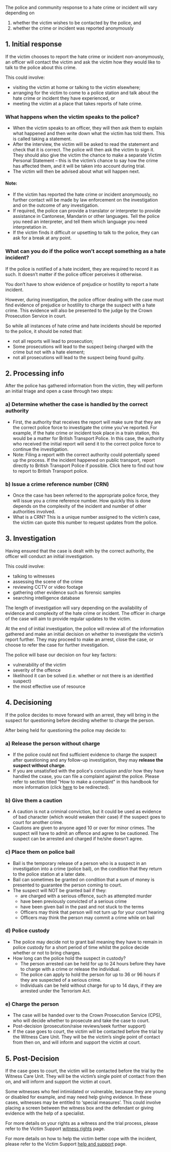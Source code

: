 
The police and community response to a hate crime or incident will vary depending on
1. whether the victim wishes to be contacted by the police, and
2. whether the crime or incident was reported anonymously

## 1. Initial response

If the victim chooses to report the hate crime or incident non-anonymously, an officer will contact the victim and ask the victim how they would like to talk to the police about this crime.

This could involve:
- visiting the victim at home or talking to the victim elsewhere;
- arranging for the victim to come to a police station and talk about the hate crime or incident they have experienced, or
- meeting the victim at a place that takes reports of hate crime.

### What happens when the victim speaks to the police?
- When the victim speaks to an officer, they will then ask them to explain what happened and then write down what the victim has told them. This is called taking a statement.
- After the interview, the victim will be asked to read the statement and check that it is correct. The police will then ask the victim to sign it. They should also give the victim the chance to make a separate Victim Personal Statement – this is the victim’s chance to say how the crime has affected them, and it will be taken into account during trial.
- The victim will then be advised about what will happen next.

#### Note:
- If the victim has reported the hate crime or incident anonymously, no further contact will be made by law enforcement on the investigation and on the outcome of any investigation.
- If required, the police can provide a translator or interpreter to provide assistance in Cantonese, Mandarin or other languages. Tell the police you need an interpreter, and tell them which language you need interpretation in.
- If the victim finds it difficult or upsetting to talk to the police, they can ask for a break at any point.

### What can you do if the police won’t accept something as a hate incident?

If the police is notified of a hate incident, they are required to record it as such. It doesn’t matter if the police officer perceives it otherwise.

You don’t have to show evidence of prejudice or hostility to report a hate incident.

However, during investigation, the police officer dealing with the case must find evidence of prejudice or hostility to charge the suspect with a hate crime. This evidence will also be presented to the judge by the Crown Prosecution Service in court.

So while all instances of hate crime and hate incidents should be reported to the police, it should be noted that:
- not all reports will lead to prosecution;
- Some prosecutions will lead to the suspect being charged with the crime but not with a hate element;
- not all prosecutions will lead to the suspect being found guilty.

## 2. Processing info

After the police has gathered information from the victim, they will perform an initial triage and open a case through two steps:

### a) Determine whether the case is handled by the correct authority
  - First, the authority that receives the report will make sure that they are the correct police force to investigate the crime you've reported. For example, if the hate crime or incident took place in a train station, this would be a matter for British Transport Police. In this case, the authority who received the initial report will send it to the correct police force to continue the investigation.
  - Note: Filing a report with the correct authority could potentially speed up the process. If the incident happened on public transport, report directly to British Transport Police if possible. Click here to find out how to report to British Transport police.

### b) Issue a crime reference number (CRN)
  - Once the case has been referred to the appropriate police force, they will issue you a crime reference number. How quickly this is done depends on the complexity of the incident and number of other authorities involved.
  - What is a CRN? This is a unique number assigned to the victim’s case, the victim can quote this number to request updates from the police.

## 3. Investigation

Having ensured that the case is dealt with by the correct authority, the officer will conduct an initial investigation.

This could involve:
- talking to witnesses
- assessing the scene of the crime
- reviewing CCTV or video footage
- gathering other evidence such as forensic samples
- searching intelligence database

The length of investigation will vary depending on the availability of evidence and complexity of the hate crime or incident. The officer in charge of the case will aim to provide regular updates to the victim.

At the end of initial investigation, the police will review all of the information gathered and make an initial decision on whether to investigate the victim’s report further. They may proceed to make an arrest, close the case, or choose to refer the case for further investigation.

The police will base our decision on four key factors:
- vulnerability of the victim
- severity of the offence
- likelihood it can be solved (i.e. whether or not there is an identified suspect)
- the most effective use of resource

## 4. Decisioning

If the police decides to move forward with an arrest, they will bring in the suspect for questioning before  deciding whether to charge the person.

After being held for questioning the police may decide to:
### a) Release the person without charge

- If the police could not find sufficient evidence to charge the suspect after questioning and any follow-up investigation, they may **release the suspect without charge**.
- If you are unsatisfied with the police's conclusion and/or how they have handled the cxase, you can file a complaint against the police. Please refer to section titled "How to make a complaint" in this handbook for more information (click [here](/rights-after-reporting) to be redirected).

### b) Give them a caution
  - A caution is not a criminal conviction, but it could be used as evidence of bad character (which would weaken their case) if the suspect goes to court for another crime.
  - Cautions are given to anyone aged 10 or over for minor crimes. The suspect will have to admit an offence and agree to be cautioned. The suspect  can be arrested and charged if he/she doesn’t agree.

### c) Place them on police bail ​​​
  - Bail is the temporary release of a person who is a suspect in an investigation into a crime (police bail), on the condition that they return to the police station at a later date.
  - Bail can sometimes be granted on condition that a sum of money is presented to guarantee the person coming to court.​
  - ​The suspect will NOT be granted bail if they:
    - are charged with a serious offence, such as attempted murder
    - have been previously convicted of a serious crime
    - have been given bail in the past and not stuck to the terms
    - Officers may think that person will not turn up for your court hearing
    - Officers may think the person may commit a crime while on bail

### d) Police custody

  - The police may decide not to grant bail meaning they have to remain in police custody for a short period of time whilst the police decide whether or not to bring charges.
  - How long can the police hold the suspect in custody?
    - The person arrested can be held for up to 24 hours before they have to charge with a crime or release the individual.
    - The police can apply to hold the person for up to 36 or 96 hours if they are suspected of a serious crime.
    - Individuals can be held without charge for up to 14 days, if they are arrested under the Terrorism Act.

### e) Charge the person

- The case will be handed over to the Crown Prosecution Service (CPS), who will decide whether to prosecute and take the case to court.
- Post-decision (prosecution/raise reviews/seek further support)
- If the case goes to court, the victim will be contacted before the trial by the Witness Care Unit. They will be the victim’s single point of contact from then on, and will inform and support the victim at court.

## 5. Post-Decision

If the case goes to court, the victim will be contacted before the trial by the Witness Care Unit. They will be the victim’s single point of contact from then on, and will inform and support the victim at court.

​​Some witnesses who feel intimidated or vulnerable, because they are young or disabled for example, and may need help giving evidence. In these cases, witnesses may be entitled to ‘special measures’. This could involve placing a screen between the witness box and the defendant or giving evidence with the help of a specialist.

​For more details on your rights as a witness and the trial process, please refer to the Victim Support [witness rights](https://www.victimsupport.org.uk/going-court/your-rights-witness) page.

​For more details on how to help the victim better cope with the incident, please refer to the Victim Support [help and support](https://www.victimsupport.org.uk/help-and-support/coping-crime
) page.
